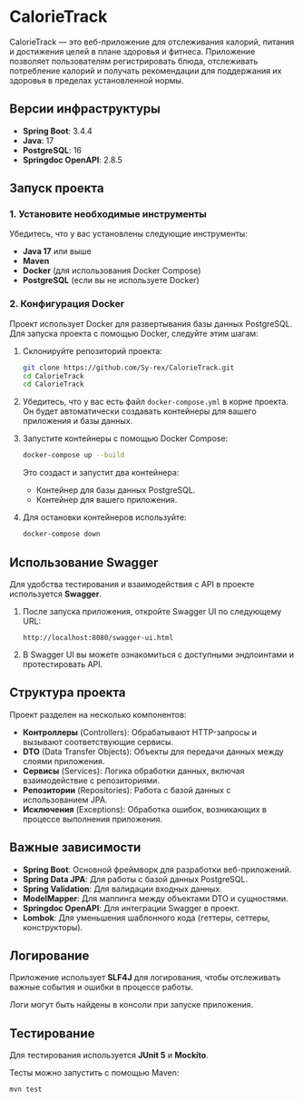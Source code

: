 
# CalorieTrack

CalorieTrack — это веб-приложение для отслеживания калорий, питания и достижения целей в плане здоровья и фитнеса. Приложение позволяет пользователям регистрировать блюда, отслеживать потребление калорий и получать рекомендации для поддержания их здоровья в пределах установленной нормы.

## Версии инфраструктуры

- **Spring Boot**: 3.4.4
- **Java**: 17
- **PostgreSQL**: 16
- **Springdoc OpenAPI**: 2.8.5

## Запуск проекта

### 1. Установите необходимые инструменты

Убедитесь, что у вас установлены следующие инструменты:

- **Java 17** или выше
- **Maven**
- **Docker** (для использования Docker Compose)
- **PostgreSQL** (если вы не используете Docker)

### 2. Конфигурация Docker

Проект использует Docker для развертывания базы данных PostgreSQL. Для запуска проекта с помощью Docker, следуйте этим шагам:

1. Склонируйте репозиторий проекта:

   ```bash
   git clone https://github.com/Sy-rex/CalorieTrack.git
   cd CalorieTrack
   cd CalorieTrack
   ```

2. Убедитесь, что у вас есть файл `docker-compose.yml` в корне проекта. Он будет автоматически создавать контейнеры для вашего приложения и базы данных.

3. Запустите контейнеры с помощью Docker Compose:

   ```bash
   docker-compose up --build
   ```

   Это создаст и запустит два контейнера:
   - Контейнер для базы данных PostgreSQL.
   - Контейнер для вашего приложения.

4. Для остановки контейнеров используйте:

   ```bash
   docker-compose down
   ```

## Использование Swagger

Для удобства тестирования и взаимодействия с API в проекте используется **Swagger**.

1. После запуска приложения, откройте Swagger UI по следующему URL:
   ```
   http://localhost:8080/swagger-ui.html
   ```

2. В Swagger UI вы можете ознакомиться с доступными эндпоинтами и протестировать API.

## Структура проекта

Проект разделен на несколько компонентов:

- **Контроллеры** (Controllers): Обрабатывают HTTP-запросы и вызывают соответствующие сервисы.
- **DTO** (Data Transfer Objects): Объекты для передачи данных между слоями приложения.
- **Сервисы** (Services): Логика обработки данных, включая взаимодействие с репозиториями.
- **Репозитории** (Repositories): Работа с базой данных с использованием JPA.
- **Исключения** (Exceptions): Обработка ошибок, возникающих в процессе выполнения приложения.

## Важные зависимости

- **Spring Boot**: Основной фреймворк для разработки веб-приложений.
- **Spring Data JPA**: Для работы с базой данных PostgreSQL.
- **Spring Validation**: Для валидации входных данных.
- **ModelMapper**: Для маппинга между объектами DTO и сущностями.
- **Springdoc OpenAPI**: Для интеграции Swagger в проект.
- **Lombok**: Для уменьшения шаблонного кода (геттеры, сеттеры, конструкторы).

## Логирование

Приложение использует **SLF4J** для логирования, чтобы отслеживать важные события и ошибки в процессе работы.

Логи могут быть найдены в консоли при запуске приложения.

## Тестирование

Для тестирования используется **JUnit 5** и **Mockito**.

Тесты можно запустить с помощью Maven:

```bash
mvn test
```
